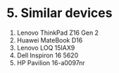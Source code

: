 # 5. Similar devices

1. Lenovo ThinkPad Z16 Gen 2
2. Huawei MateBook D16
3. Lenovo LOQ 15IAX9
4. Dell Inspiron 16 5620
5. HP Pavilion 16-a0097nr
